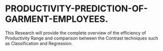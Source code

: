 # PRODUCTIVITY-PREDICTION-OF-GARMENT-EMPLOYEES.
This Research will provide the complete overview of the efficiency of  Productivity Range and comparison between the Contrast techniques such as Classification and Regression.

